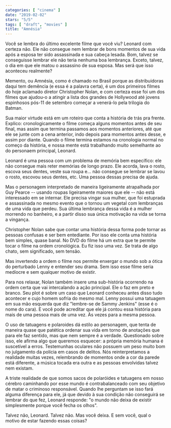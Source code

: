 ```yaml
---
categories: [ "cinema" ]
date: "2019-02-02"
stars: "5/5"
tags: [ "draft", "movies" ]
title: "Amnésia"
---
```

Você se lembra do último excelente filme que você viu? Leonard com
certeza não. Ele não consegue nem lembrar de bons momentos de sua vida
após a esposa ter sido assassinada e sua cabeça lesada. Bom, talvez
se conseguisse lembrar ele não teria nenhuma boa lembrança. Exceto,
talvez, o dia em que ele matou o assassino de sua esposa. Mas será que
isso aconteceu realmente?

Memento, ou Amnésia, como é chamado no Brasil porque as distribuidoras
daqui tem demência (e essa é a palavra certa), é um dos primeiros
filmes do hoje aclamado diretor Christopher Nolan, e com certeza esse foi
um dos filmes que ajudou-o a atingir a lista dos grandes de Hollywood
até jovens espinhosos pós-11 de setembro começar a venerá-lo pela
trilogia do Batman.

Sua maior virtude está em um roteiro que conta a história de trás pra
frente. Explico: cronologicamente o filme começa alguns momentos antes
de seu final, mas assim que termina passamos aos momentos anteriores,
até que ele se junte com a cena anterior, indo depois para momentos antes
desse, e assim por diante. Quando o filme termina estamos na cronologia
normal no começo da história, e nossa mente está trabalhando muito
semelhante ao do personaem principal, Leonard.

Leonard é uma pessoa com um problema de memória bem específico: ele
não consegue mais reter memórias de longo prazo. Ele acorda, lava o
rosto, escova seus dentes, veste sua roupa e... não consegue se lembrar
se lavou o rosto, escovou seus dentes, etc. Uma pessoa dessas precisa
de ajuda.

Mas o personagem interpretado de maneira ligeiramente atrapalhada
por Guy Pearce -- usando roupas ligeiramente maiores que ele -- não
está interessado em se internar. Ele precisa vingar sua mulher, que
foi estuprada e assassinada no mesmo evento que o tornou um vegetal com
lembranças de uma vida que perdeu. Sua última lembrança dessa vida é
a mulher morrendo no banheiro, e a partir disso sua única motivação
na vida se torna a vingança.

Christopher Nolan sabe que contar uma história dessa forma pode tornar as
pessoas confusas e ser bem entediante. Por isso ele conta uma história
bem simples, quase banal. No DVD do filme há um extra que te permite
tocar o filme na ordem cronológica. Eu fiz isso uma vez. Se trata de
algo chato, sem significado, sem tensão.

Mas invertendo a ordem o filme nos permite enxergar o mundo sob a ótica
do perturbado Lenny e entender seu drama. Sem isso esse filme seria
medíocre e sem qualquer motivo de existir.

Para nos relaxar, Nolan também insere uma sub-história ocorrendo na
ordem certa que vai intercalando a ação principal. Ele o faz em preto
e branco. Seu plot é sobre um caso que Leonard conheceu antes disso tudo
acontecer e cujo homem sofria do mesmo mal. Lenny possui uma tatuagem em
sua mão esquerda que diz "lembre-se de Sammy Jenkins" (esse é o nome
do cara). E você pode acreditar que ele já contou essa história para
mais de uma pessoa mais de uma vez. Às vezes para a mesma pessoa.

O uso de tatuagens e polaroides dá estilo ao personagem, que tenta de
maneira quase que patética ordenar sua vida em torno de anotações que
para ele faz sentido, mas que nem sempre é a verdade. Questionado sobre
isso, ele afirma algo que queremos esquecer: a própria memória humana
é suscetível a erros. Testemunhas oculares não possuem um peso muito
bom no julgamento da polícia em casos de delitos. Nós reinterpretamos
a realidade muitas vezes, relembrando de momentos onde a cor da parede
está diferente, a música tocada era outra e as pessoas envolvidas
talvez nem existam.

A triste realidade de que somos sacos de polaróides e tatuagens em
nosso cérebro caminhando por esse mundo é contrabalanceado com seu
objetivo de matar o criminoso responsável. Quando lhe perguntam se isso
fará alguma diferença para ele, já que devido à sua condição não
conseguirá se lembrar do que fez, Leonard responde: "o mundo não deixa
de existir simplesmente porque você fecha os olhos".

Talvez não, Leonard. Talvez não. Mas você deixa. E sem você, qual
o motivo de estar fazendo essas coisas?
